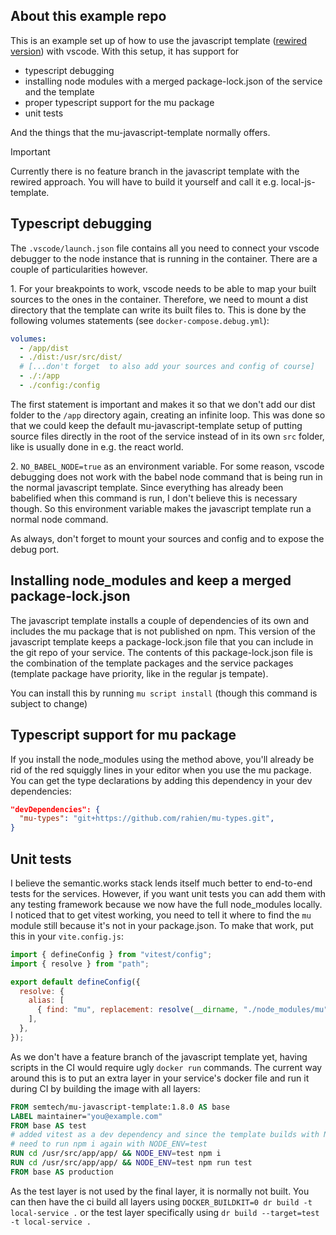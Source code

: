 ## About this example repo

This is an example set up of how to use the javascript template ([rewired version](https://github.com/mu-semtech/mu-javascript-template/pull/68)) with vscode. With this setup, it has support for

- typescript debugging
- installing node modules with a merged package-lock.json of the service and the template
- proper typescript support for the mu package
- unit tests

And the things that the mu-javascript-template normally offers.

> [!IMPORTANT]
> Currently there is no feature branch in the javascript template with the rewired approach. You will have to build it yourself and call it e.g. local-js-template.

## Typescript debugging

The `.vscode/launch.json` file contains all you need to connect your vscode debugger to the node instance that is running in the container. There are a couple of particularities however.

1\. For your breakpoints to work, vscode needs to be able to map your built sources to the ones in the container. Therefore, we need to mount a dist directory that the template can write its built files to. This is done by the following volumes statements (see `docker-compose.debug.yml`):

```yaml
volumes:
  - /app/dist
  - ./dist:/usr/src/dist/
  # [...don't forget  to also add your sources and config of course]
  - ./:/app
  - ./config:/config
```

The first statement is important and makes it so that we don't add our dist folder to the `/app` directory again, creating an infinite loop. This was done so that we could keep the default mu-javascript-template setup of putting source files directly in the root of the service instead of in its own `src` folder, like is usually done in e.g. the react world.

2\. `NO_BABEL_NODE=true` as an environment variable. For some reason, vscode debugging does not work with the babel node command that is being run in the normal javascript template. Since everything has already been babelified when this command is run, I don't believe this is necessary though. So this environment variable makes the javascript template run a normal node command.

As always, don't forget to mount your sources and config and to expose the debug port.

## Installing node_modules and keep a merged package-lock.json

The javascript template installs a couple of dependencies of its own and includes the mu package that is not published on npm. This version of the javascript template keeps a package-lock.json file that you can include in the git repo of your service. The contents of this package-lock.json file is the combination of the template packages and the service packages (template package have priority, like in the regular js tempate).

You can install this by running `mu script install` (though this command is subject to change)

## Typescript support for mu package

If you install the node_modules using the method above, you'll already be rid of the red squiggly lines in your editor when you use the mu package. You can get the type declarations by adding this dependency in your dev dependencies:

```json
"devDependencies": {
  "mu-types": "git+https://github.com/rahien/mu-types.git",
}
```

## Unit tests

I believe the semantic.works stack lends itself much better to end-to-end tests for the services. However, if you want unit tests you can add them with any testing framework because we now have the full node_modules locally. I noticed that to get vitest working, you need to tell it where to find the `mu` module still because it's not in your package.json. To make that work, put this in your `vite.config.js`:

```js
import { defineConfig } from "vitest/config";
import { resolve } from "path";

export default defineConfig({
  resolve: {
    alias: [
      { find: "mu", replacement: resolve(__dirname, "./node_modules/mu") },
    ],
  },
});
```

As we don't have a feature branch of the javascript template yet, having scripts in the CI would require ugly `docker run` commands. The current way around this is to put an extra layer in your service's docker file and run it during CI by building the image with all layers:

```Dockerfile
FROM semtech/mu-javascript-template:1.8.0 AS base
LABEL maintainer="you@example.com"
FROM base AS test
# added vitest as a dev dependency and since the template builds with NODE_ENV=production it's discarded
# need to run npm i again with NODE_ENV=test
RUN cd /usr/src/app/app/ && NODE_ENV=test npm i
RUN cd /usr/src/app/app/ && NODE_ENV=test npm run test
FROM base AS production
```

As the test layer is not used by the final layer, it is normally not built. You can then have the ci build all layers using `DOCKER_BUILDKIT=0 dr build -t local-service .` or the test layer specifically using `dr build --target=test -t local-service .`

